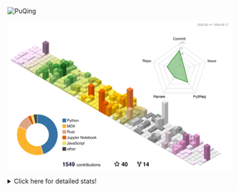 ![PuQing](https://user-images.githubusercontent.com/27223114/171565019-9a56fae6-b08b-421f-99db-7e830da42371.png)

![](./profile-3d-contrib/profile-season-animate.svg)

<details>
<summary>Click here for detailed stats!</summary>

<!--START_SECTION:waka-->
![Lines of code](https://img.shields.io/badge/From%20Hello%20World%20I%27ve%20Written-1.4%20million%20lines%20of%20code-blue)

**🐱 My GitHub Data** 

> 📦 387.1 kB Used in GitHub's Storage 
 > 
> 🏆 381 Contributions in the Year 2024
 > 
> 🚫 Not Opted to Hire
 > 
> 📜 47 Public Repositories 
 > 
> 🔑 29 Private Repositories 
 > 
**I'm an Early 🐤** 

```text
🌞 Morning                605 commits         ██░░░░░░░░░░░░░░░░░░░░░░░   07.92 % 
🌆 Daytime                3572 commits        ████████████░░░░░░░░░░░░░   46.76 % 
🌃 Evening                1537 commits        █████░░░░░░░░░░░░░░░░░░░░   20.12 % 
🌙 Night                  1925 commits        ██████░░░░░░░░░░░░░░░░░░░   25.20 % 
```


📊 **This Week I Spent My Time On** 

```text
💬 Programming Languages: 
Browsing                 14 hrs 54 mins      █████████░░░░░░░░░░░░░░░░   37.47 % 
Markdown                 5 hrs 25 mins       ███░░░░░░░░░░░░░░░░░░░░░░   13.64 % 
Python                   4 hrs 57 mins       ███░░░░░░░░░░░░░░░░░░░░░░   12.45 % 
Searching                3 hrs 49 mins       ██░░░░░░░░░░░░░░░░░░░░░░░   09.61 % 
CLI                      2 hrs 27 mins       ██░░░░░░░░░░░░░░░░░░░░░░░   06.18 % 

🔥 Editors: 
Chrome                   24 hrs 43 mins      ████████████████░░░░░░░░░   62.18 % 
VS Code                  7 hrs 9 mins        ████░░░░░░░░░░░░░░░░░░░░░   18.00 % 
Obsidian                 5 hrs 25 mins       ███░░░░░░░░░░░░░░░░░░░░░░   13.64 % 
fish                     2 hrs 27 mins       ██░░░░░░░░░░░░░░░░░░░░░░░   06.18 % 

💻 Operating System: 
Mac                      32 hrs 37 mins      █████████████████████░░░░   82.02 % 
WSL                      6 hrs 30 mins       ████░░░░░░░░░░░░░░░░░░░░░   16.36 % 
Linux                    38 mins             ░░░░░░░░░░░░░░░░░░░░░░░░░   01.61 % 
```


<!--END_SECTION:waka-->
</details>
